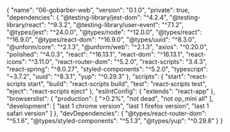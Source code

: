 {
  "name": "06-gobarber-web",
  "version": "0.1.0",
  "private": true,
  "dependencies": {
    "@testing-library/jest-dom": "^4.2.4",
    "@testing-library/react": "^9.3.2",
    "@testing-library/user-event": "^7.1.2",
    "@types/jest": "^24.0.0",
    "@types/node": "^12.0.0",
    "@types/react": "^16.9.0",
    "@types/react-dom": "^16.9.0",
    "@types/uuid": "^8.3.0",
    "@unform/core": "^2.1.3",
    "@unform/web": "^2.1.3",
    "axios": "^0.20.0",
    "polished": "^4.0.3",
    "react": "^16.13.1",
    "react-dom": "^16.13.1",
    "react-icons": "^3.11.0",
    "react-router-dom": "^5.2.0",
    "react-scripts": "3.4.3",
    "react-spring": "^8.0.27",
    "styled-components": "^5.2.0",
    "typescript": "~3.7.2",
    "uuid": "^8.3.1",
    "yup": "^0.29.3"
  },
  "scripts": {
    "start": "react-scripts start",
    "build": "react-scripts build",
    "test": "react-scripts test",
    "eject": "react-scripts eject"
  },
  "eslintConfig": {
    "extends": "react-app"
  },
  "browserslist": {
    "production": [
      ">0.2%",
      "not dead",
      "not op_mini all"
    ],
    "development": [
      "last 1 chrome version",
      "last 1 firefox version",
      "last 1 safari version"
    ]
  },
  "devDependencies": {
    "@types/react-router-dom": "^5.1.6",
    "@types/styled-components": "^5.1.3",
    "@types/yup": "^0.29.8"
  }
}
